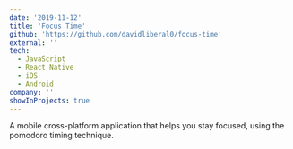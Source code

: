 ```yaml
---
date: '2019-11-12'
title: 'Focus Time'
github: 'https://github.com/davidliberal0/focus-time'
external: ''
tech:
  - JavaScript
  - React Native
  - iOS
  - Android
company: ''
showInProjects: true
---
```


A mobile cross-platform application that helps you stay focused, using the pomodoro timing technique.

